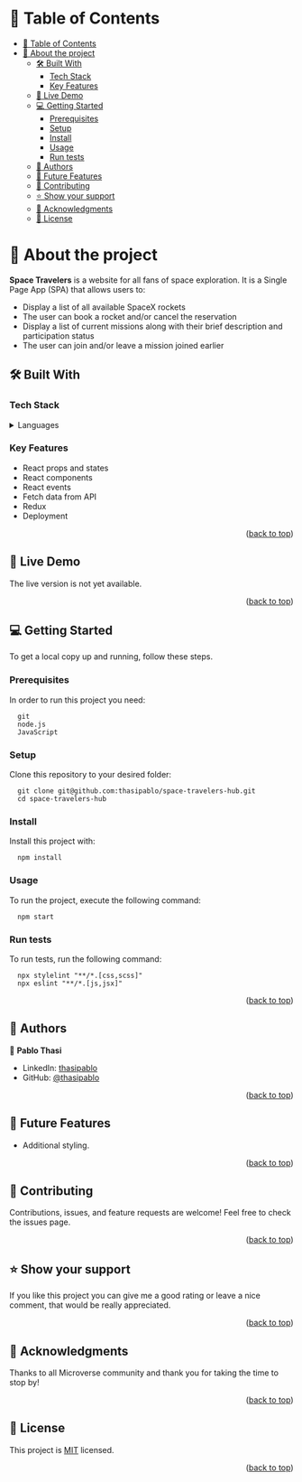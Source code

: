 # 📗 Table of Contents

- [📗 Table of Contents](#-table-of-contents)
- [📖 About the project ](#-about-the-project-)
  - [🛠 Built With ](#-built-with-)
    - [Tech Stack ](#tech-stack-)
    - [Key Features ](#key-features-)
  - [🚀 Live Demo ](#-live-demo-)
  - [💻 Getting Started ](#-getting-started-)
    - [Prerequisites](#prerequisites)
    - [Setup](#setup)
    - [Install](#install)
    - [Usage](#usage)
    - [Run tests](#run-tests)
  - [👥 Authors ](#-authors-)
  - [🔭 Future Features ](#-future-features-)
  - [🤝 Contributing ](#-contributing-)
  - [⭐️ Show your support ](#️-show-your-support-)
  - [🙏 Acknowledgments ](#-acknowledgments-)
  - [📝 License ](#-license-)

# 📖 About the project <a name="about-project"></a>

**Space Travelers** is a website for all fans of space exploration. It is a Single Page App (SPA) that allows users to:

- Display a list of all available SpaceX rockets
- The user can book a rocket and/or cancel the reservation
- Display a list of current missions along with their brief description and participation status
- The user can join and/or leave a mission joined earlier

## 🛠 Built With <a name="built-with"></a>

### Tech Stack <a name="tech-stack"></a>

<details>
  <summary>Languages</summary>
  <ul>
    <li>HTML</li>
    <li>CSS</li>
    <li>React</li>
    <li>Redux</li>
  </ul>
</details>

### Key Features <a name="key-features"></a>

- React props and states
- React components
- React events
- Fetch data from API
- Redux
- Deployment

<p align="right">(<a href="#readme-top">back to top</a>)</p>

## 🚀 Live Demo <a name="live-demo"></a>

The live version is not yet available.

<p align="right">(<a href="#readme-top">back to top</a>)</p>

## 💻 Getting Started <a name="getting-started"></a>

To get a local copy up and running, follow these steps.

### Prerequisites

In order to run this project you need:

```
  git
  node.js
  JavaScript
```

### Setup

Clone this repository to your desired folder:

```
  git clone git@github.com:thasipablo/space-travelers-hub.git
  cd space-travelers-hub
```

### Install

Install this project with:

```
  npm install
```

### Usage

To run the project, execute the following command:

```
  npm start
```

### Run tests

To run tests, run the following command:

```
  npx stylelint "**/*.[css,scss]"
  npx eslint "**/*.[js,jsx]"
```

<p align="right">(<a href="#readme-top">back to top</a>)</p>

## 👥 Authors <a name="authors"></a>

👤 **Pablo Thasi**

- LinkedIn: [thasipablo](https://www.linkedin.com/in/thasipablo)
- GitHub: [@thasipablo](https://github.com/thasipablo)

<p align="right">(<a href="#readme-top">back to top</a>)</p>

## 🔭 Future Features <a name="future-features"></a>

- Additional styling.

<p align="right">(<a href="#readme-top">back to top</a>)</p>

## 🤝 Contributing <a name="contributing"></a>

Contributions, issues, and feature requests are welcome!
Feel free to check the issues page.

<p align="right">(<a href="#readme-top">back to top</a>)</p>

## ⭐️ Show your support <a name="support"></a>

If you like this project you can give me a good rating or leave a nice comment, that would be really appreciated.

<p align="right">(<a href="#readme-top">back to top</a>)</p>

## 🙏 Acknowledgments <a name="acknowledgements"></a>

Thanks to all Microverse community and thank you for taking the time to stop by!

<p align="right">(<a href="#readme-top">back to top</a>)</p>

## 📝 License <a name="license"></a>

This project is [MIT](./LICENSE) licensed.

<p align="right">(<a href="#readme-top">back to top</a>)</p>
